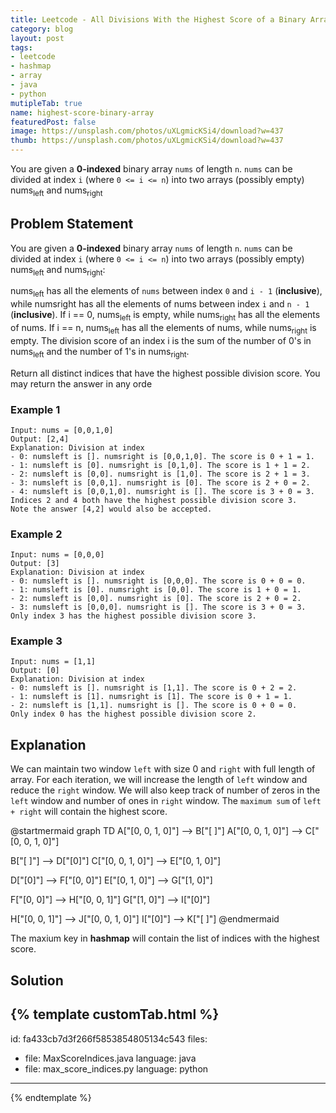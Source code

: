 ```yaml
---
title: Leetcode - All Divisions With the Highest Score of a Binary Array
category: blog
layout: post
tags:
- leetcode
- hashmap
- array
- java
- python
mutipleTab: true
name: highest-score-binary-array
featuredPost: false
image: https://unsplash.com/photos/uXLgmicKSi4/download?w=437
thumb: https://unsplash.com/photos/uXLgmicKSi4/download?w=437
---
```


You are given a **0-indexed** binary array `nums` of length `n`. `nums` can be divided at index `i` (where `0 <= i <= n`) into two arrays (possibly empty) nums<sub>left</sub> and nums<sub>right</sub><!-- truncate_here -->

## Problem Statement

You are given a **0-indexed** binary array `nums` of length `n`. `nums` can be divided at index `i` (where `0 <= i <= n`) into two arrays (possibly empty) nums<sub>left</sub> and nums<sub>right</sub>:

nums<sub>left</sub> has all the elements of `nums` between index `0` and `i - 1` (**inclusive**), while numsright has all the elements of nums between index `i` and `n - 1` (**inclusive**).
If i == 0, nums<sub>left</sub> is empty, while nums<sub>right</sub> has all the elements of nums.
If i == n, nums<sub>left</sub> has all the elements of nums, while nums<sub>right</sub> is empty.
The division score of an index i is the sum of the number of 0's in nums<sub>left</sub> and the number of 1's in nums<sub>right</sub>.

Return all distinct indices that have the highest possible division score. You may return the answer in any orde

### Example 1

```
Input: nums = [0,0,1,0]
Output: [2,4]
Explanation: Division at index
- 0: numsleft is []. numsright is [0,0,1,0]. The score is 0 + 1 = 1.
- 1: numsleft is [0]. numsright is [0,1,0]. The score is 1 + 1 = 2.
- 2: numsleft is [0,0]. numsright is [1,0]. The score is 2 + 1 = 3.
- 3: numsleft is [0,0,1]. numsright is [0]. The score is 2 + 0 = 2.
- 4: numsleft is [0,0,1,0]. numsright is []. The score is 3 + 0 = 3.
Indices 2 and 4 both have the highest possible division score 3.
Note the answer [4,2] would also be accepted.
```
### Example 2

```
Input: nums = [0,0,0]
Output: [3]
Explanation: Division at index
- 0: numsleft is []. numsright is [0,0,0]. The score is 0 + 0 = 0.
- 1: numsleft is [0]. numsright is [0,0]. The score is 1 + 0 = 1.
- 2: numsleft is [0,0]. numsright is [0]. The score is 2 + 0 = 2.
- 3: numsleft is [0,0,0]. numsright is []. The score is 3 + 0 = 3.
Only index 3 has the highest possible division score 3.
```

### Example 3

```
Input: nums = [1,1]
Output: [0]
Explanation: Division at index
- 0: numsleft is []. numsright is [1,1]. The score is 0 + 2 = 2.
- 1: numsleft is [1]. numsright is [1]. The score is 0 + 1 = 1.
- 2: numsleft is [1,1]. numsright is []. The score is 0 + 0 = 0.
Only index 0 has the highest possible division score 2.
```

## Explanation

We can maintain two window `left` with size 0 and `right` with full length of array. For each iteration, we will increase the length of `left` window and reduce the `right` window. We will also keep track of number of zeros in the `left` window and number of ones in `right` window. The `maximum sum` of `left + right` will contain the highest score.

@startmermaid
graph TD
A["[0, 0, 1, 0]"] --> B["[ ]"]
A["[0, 0, 1, 0]"] --> C["[0, 0, 1, 0]"]

B["[ ]"] --> D["[0]"]
C["[0, 0, 1, 0]"] -->  E["[0, 1, 0]"]

D["[0]"] --> F["[0, 0]"]
E["[0, 1, 0]"] -->  G["[1, 0]"]

F["[0, 0]"] --> H["[0, 0, 1]"] 
G["[1, 0]"] -->  I["[0]"]


H["[0, 0, 1]"] --> J["[0, 0, 1, 0]"] 
I["[0]"] -->  K["[ ]"]
@endmermaid


The maxium key in **hashmap** will contain the list of indices with the highest score.

## Solution

{% template  customTab.html %}
---
id: fa433cb7d3f266f5853854805134c543
files:
  - file: MaxScoreIndices.java
    language: java
  - file: max_score_indices.py
    language: python
---
{% endtemplate %}

